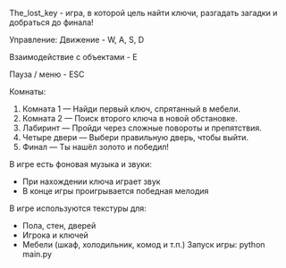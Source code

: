 The_lost_key - игра, в которой цель найти ключи, разгадать загадки и добраться до финала!

Управление:
Движение - W, A, S, D

Взаимодействие с объектами - E

Пауза / меню - ESC

Комнаты:
1. Комната 1 — Найди первый ключ, спрятанный в мебели.
2. Комната 2 — Поиск второго ключа в новой обстановке.
3. Лабиринт — Пройди через сложные повороты и препятствия.
4. Четыре двери — Выбери правильную дверь, чтобы выйти.
5. Финал — Ты нашёл золото и победил!

В игре есть фоновая музыка и звуки:
- При нахождении ключа играет звук
- В конце игры проигрывается победная мелодия

В игре используются текстуры для:
- Пола, стен, дверей
- Игрока и ключей
- Мебели (шкаф, холодильник, комод и т.п.)
Запуск игры:
python main.py
